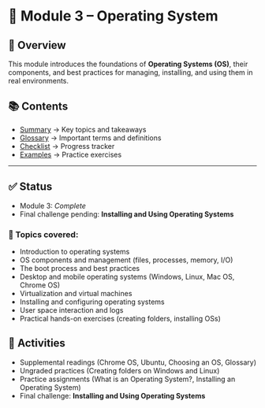 # 📘 Module 3 – Operating System

## 📂 Overview
This module introduces the foundations of **Operating Systems (OS)**, their components, and best practices for managing, installing, and using them in real environments.

## 📚 Contents
- [Summary](summary.md) → Key topics and takeaways  
- [Glossary](glossary.md) → Important terms and definitions  
- [Checklist](checklist.md) → Progress tracker  
- [Examples](examples.md) → Practice exercises  

---

## ✅ Status
- Module 3: *Complete*  
- Final challenge pending: **Installing and Using Operating Systems**

### 🔹 Topics covered:
- Introduction to operating systems
- OS components and management (files, processes, memory, I/O)
- The boot process and best practices
- Desktop and mobile operating systems (Windows, Linux, Mac OS, Chrome OS)
- Virtualization and virtual machines
- Installing and configuring operating systems
- User space interaction and logs
- Practical hands-on exercises (creating folders, installing OSs)


## 📝 Activities
- Supplemental readings (Chrome OS, Ubuntu, Choosing an OS, Glossary)  
- Ungraded practices (Creating folders on Windows and Linux)  
- Practice assignments (What is an Operating System?, Installing an Operating System)  
- Final challenge: **Installing and Using Operating Systems**


